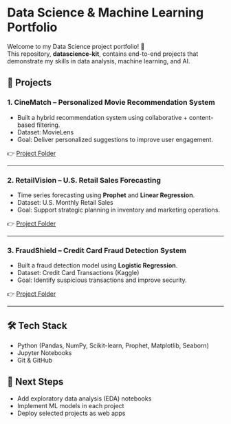 # Data Science & Machine Learning Portfolio

Welcome to my Data Science project portfolio! 🚀  
This repository, **datascience-kit**, contains end-to-end projects that demonstrate my skills in data analysis, machine learning, and AI.

## 📂 Projects

### 1. CineMatch – Personalized Movie Recommendation System
- Built a hybrid recommendation system using collaborative + content-based filtering.
- Dataset: MovieLens
- Goal: Deliver personalized suggestions to improve user engagement.

👉 [Project Folder](./CineMatch)

---

### 2. RetailVision – U.S. Retail Sales Forecasting
- Time series forecasting using **Prophet** and **Linear Regression**.
- Dataset: U.S. Monthly Retail Sales
- Goal: Support strategic planning in inventory and marketing operations.

👉 [Project Folder](./RetailVision)

---

### 3. FraudShield – Credit Card Fraud Detection System
- Built a fraud detection model using **Logistic Regression**.
- Dataset: Credit Card Transactions (Kaggle)
- Goal: Identify suspicious transactions and improve security.

👉 [Project Folder](./FraudShield)

---

## 🛠 Tech Stack
- Python (Pandas, NumPy, Scikit-learn, Prophet, Matplotlib, Seaborn)
- Jupyter Notebooks
- Git & GitHub

## 🚀 Next Steps
- Add exploratory data analysis (EDA) notebooks
- Implement ML models in each project
- Deploy selected projects as web apps
